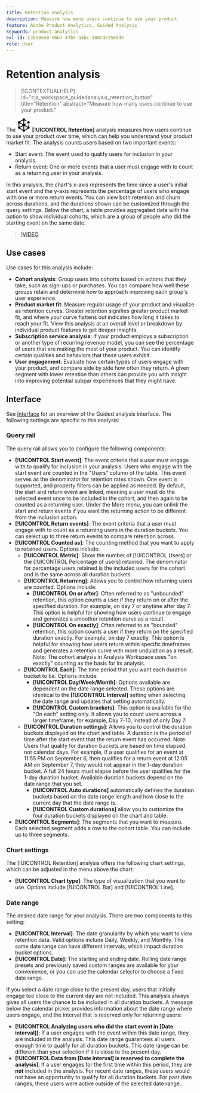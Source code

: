 ```yaml
---
title: Retention analysis
description: Measure how many users continue to use your product.
feature: Adobe Product Analytics, Guided Analysis
keywords: product analytics
exl-id: c35a0ee0-e6b7-47b5-a5bc-308cde1585de
role: User
---
```

# Retention analysis

<!-- markdownlint-disable MD034 -->

>[!CONTEXTUALHELP]
>id="cja_workspace_guidedanalysis_retention_button"
>title="Retention"
>abstract="Measure how many users continue to use your product."

<!-- markdownlint-enable MD034 -->

The ![Retention](/help/assets/icons/Retention.svg) **[!UICONTROL Retention]** analysis measures how users continue to use your product over time, which can help you understand your product market fit. The analysis counts users based on two important events:

* Start event: The event used to qualify users for inclusion in your analysis. 
* Return event: One or more events that a user must engage with to count as a returning user in your analysis.

In this analysis, the chart's x-axis represents the time since a user's initial start event and the y-axis represents the percentage of users who engage with one or more return events. You can view both retention and churn across durations, and the durations shown can be customized through the query settings. Below the chart, a table provides aggregated data with the option to show individual cohorts, which are a group of people who did the starting event on the same date. 

>[!VIDEO](https://video.tv.adobe.com/v/3430503/?learn=on)


## Use cases

Use cases for this analysis include:

* **Cohort analysis**: Group users into cohorts based on actions that they take, such as sign-ups or purchases. You can compare how well these groups retain and determine how to approach improving each group's user experience.
* **Product market fit**: Measure regular usage of your product and visualize as retention curves. Greater retention signifies greater product market fit, and where your curve flattens out indicates how long it takes to reach your fit. View this analysis at an overall level or breakdown by individual product features to get deeper insights.
* **Subscription service analysis**: If your product employs a subscription or another type of recurring revenue model, you can see the percentage of users that are making the most of your product. You can identify certain qualities and behaviors that these users exhibit.
* **User engagement**: Evaluate how certain types of users engage with your product, and compare side by side how often they return. A given segment with lower retention than others can provide you with insight into improving potential subpar experiences that they might have.

## Interface

See [Interface](../overview.md#interface) for an overview of the Guided analysis interface. The following settings are specific to this analysis:

### Query rail

The query rail allows you to configure the following components:

* **[!UICONTROL Start event]**: The event criteria that a user must engage with to qualify for inclusion in your analysis. Users who engage with the start event are counted in the "Users" column of the table. This event serves as the denominator for retention rates shown. One event is supported, and property filters can be applied as needed. By default, the start and return event are linked, meaning a user must do the selected event once to be included in the cohort, and then again to be counted as a returning user. Under the More menu, you can unlink the start and return events if you want the returning action to be different from the inclusion action. 
* **[!UICONTROL Return events]**: The event criteria that a user must engage with to count as a returning users in the duration buckets. You can select up to three return events to compare retention across.
* **[!UICONTROL Counted as]**: The counting method that you want to apply to retained users. Options include:
  * **[!UICONTROL Metric]**: Show the number of [!UICONTROL Users] or the [!UICONTROL Percentage of users] retained. The denominator for percentage users retained is the included users for the cohort and is the same across all duration buckets.
  * **[!UICONTROL Returning]**: Allows you to control how returning users are counted. Options include:
    * **[!UICONTROL On or after]**: Often referred to as "unbounded" retention, this option counts a user if they return on or after the specified duration. For example, on day 7 or anytime after day 7. This option is helpful for showing how users continue to engage and generates a smoother retention curve as a result. 
    * **[!UICONTROL On exactly]**: Often referred to as "bounded" retention, this option counts a user if they return on the specified duration exactly. For example, on day 7 exactly. This option is helpful for showing how users return within specific timeframes and generates a retention curve with more undulation as a result. Note: The cohort analysis in Analysis Workspace uses "on exactly" counting as the basis for its analysis.
  * **[!UICONTROL Each]**: The time period that you want each duration bucket to be. Options include:
    * **[!UICONTROL Day/Week/Month]**: Options available are dependent on the date range selected. These options are identical to the **[!UICONTROL Interval]** setting when selecting the date range and updates that setting automatically.
    * **[!UICONTROL Custom brackets]**: This option is available for the "On each" setting only. It allows you to count users across a larger timeframe; for example, Day 7-10, instead of only Day 7.
  * **[!UICONTROL Duration settings]**: Allows you to control the duration buckets displayed on the chart and table. A duration is the period of time after the start event that the return event has occurred. Note: Users that qualify for duration buckets are based on time elapsed, not calendar days. For example, if a user qualifies for an event at 11:55 PM on September 6, then qualifies for a return event at 12:05 AM on September 7, they would not appear in the 1-day duration bucket. A full 24 hours must elapse before the user qualifies for the 1-day duration bucket. Available duration buckets depend on the date range that you set. 
    * **[!UICONTROL Auto durations]** automatically defines the duration buckets based on the date range length and how close to the current day that the date range is. 
    * **[!UICONTROL Custom durations]** allow you to customize the four duration buckets displayed on the chart and table.
* **[!UICONTROL Segments]**: The segments that you want to measure. Each selected segment adds a row to the cohort table. You can include up to three segments.

### Chart settings

The [!UICONTROL Retention] analysis offers the following chart settings, which can be adjusted in the menu above the chart:

* **[!UICONTROL Chart type]**: The type of visualization that you want to use. Options include [!UICONTROL Bar] and [!UICONTROL Line].

### Date range

The desired date range for your analysis. There are two components to this setting:

* **[!UICONTROL Interval]**: The date granularity by which you want to view retention data. Valid options include Daily, Weekly, and Monthly. The same date range can have different intervals, which impact duration bucket options.
* **[!UICONTROL Date]**: The starting and ending date. Rolling date range presets and previously saved custom ranges are available for your convenience, or you can use the calendar selector to choose a fixed date range.

If you select a date range close to the present day, users that initially engage too close to the current day are not included. This analysis always gives all users the chance to be included in all duration buckets. A message below the calendar picker provides information about the date range where users engage, and the interval that is reserved only for returning users:

* **[!UICONTROL Analyzing users who did the start event in [Date interval]]**: If a user engages with the event within this date range, they are included in the analysis. This date range guarantees all users enough time to qualify for all duration buckets. This date range can be different than your selection if it is close to the present day.
* **[!UICONTROL Data from [Date interval] is reserved to complete the analysis]**: If a user engages for the first time within this period, they are **not** included in the analysis. For recent date ranges, these users would not have an opportunity to qualify for all duration buckets. For past date ranges, these users were active outside of the selected date range.

<!--
## Example

See below for an example of the analysis.

![Retention](../assets/retention.png)

-->